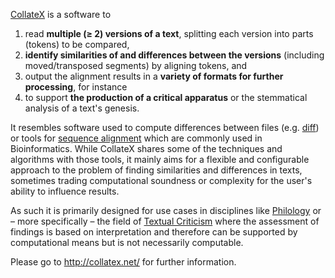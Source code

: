 [CollateX](http://collatex.net/) is a software to

 1. read **multiple (≥ 2) versions of a text**, splitting each version into parts (tokens) to be compared,
 1. **identify similarities of and differences between the versions** (including moved/transposed segments) by aligning tokens, and
 1. output the alignment results in a **variety of formats for further processing**, for instance
 1. to support **the production of a critical apparatus** or the stemmatical analysis of a text's genesis.

It resembles software used to compute differences between files (e.g. [diff](http://en.wikipedia.org/wiki/Diff)) or tools for [sequence alignment](http://en.wikipedia.org/wiki/Sequence_alignment) which are commonly used in Bioinformatics. While CollateX shares some of the techniques and algorithms with those tools, it mainly aims for a flexible and configurable approach to the problem of finding similarities and differences in texts, sometimes trading computational soundness or complexity for the user's ability to influence results.

As such it is primarily designed for use cases in disciplines like [Philology](http://en.wikipedia.org/wiki/Philology) or – more specifically – the field of [Textual Criticism](http://en.wikipedia.org/wiki/Textual_criticism) where the assessment of findings is based on interpretation and therefore can be supported by computational means but is not necessarily computable.

Please go to <http://collatex.net/> for further information.
